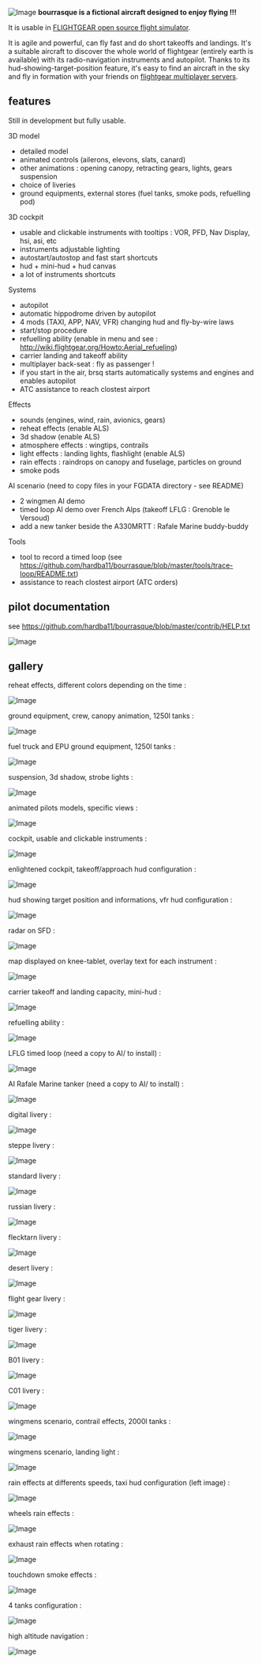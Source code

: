 <!--
markdown README.md > md.html ; cat {hd.inc,md,ft.inc}.html > github.html
-->

![Image](http://i.imgur.com/BJtiZIH.png)
**bourrasque is a fictional aircraft designed to enjoy flying !!!**

It is usable in [FLIGHTGEAR open source flight simulator](http://www.flightgear.org).

It is agile and powerful, can fly fast and do short takeoffs and landings.
It's a suitable aircraft to discover the whole world of flightgear (entirely earth is available) with its radio-navigation instruments and autopilot.
Thanks to its hud-showing-target-position feature, it's easy to find an aircraft in the sky and fly in formation with your friends on [flightgear multiplayer servers](http://mpmap02.flightgear.org/).

## features
Still in development but fully usable.

3D model
- detailed model
- animated controls (ailerons, elevons, slats, canard)
- other animations : opening canopy, retracting gears, lights, gears suspension
- choice of liveries
- ground equipments, external stores (fuel tanks, smoke pods, refuelling pod)

3D cockpit
- usable and clickable instruments with tooltips : VOR, PFD, Nav Display, hsi, asi, etc
- instruments adjustable lighting
- autostart/autostop and fast start shortcuts
- hud + mini-hud + hud canvas
- a lot of instruments shortcuts

Systems
- autopilot
- automatic hippodrome driven by autopilot
- 4 mods (TAXI, APP, NAV, VFR) changing hud and fly-by-wire laws
- start/stop procedure
- refuelling ability (enable in menu and see : http://wiki.flightgear.org/Howto:Aerial_refueling)
- carrier landing and takeoff ability
- multiplayer back-seat : fly as passenger !
- if you start in the air, brsq starts automatically systems and engines and enables autopilot
- ATC assistance to reach clostest airport

Effects
- sounds (engines, wind, rain, avionics, gears)
- reheat effects (enable ALS)
- 3d shadow (enable ALS)
- atmosphere effects : wingtips, contrails
- light effects : landing lights, flashlight (enable ALS)
- rain effects : raindrops on canopy and fuselage, particles on ground
- smoke pods

AI scenario (need to copy files in your FGDATA directory - see README)
- 2 wingmen AI demo
- timed loop AI demo over French Alps (takeoff LFLG : Grenoble le Versoud)
- add a new tanker beside the A330MRTT : Rafale Marine buddy-buddy

Tools
- tool to record a timed loop (see https://github.com/hardba11/bourrasque/blob/master/tools/trace-loop/README.txt)
- assistance to reach clostest airport (ATC orders)


## pilot documentation

see https://github.com/hardba11/bourrasque/blob/master/contrib/HELP.txt

![Image](http://i.imgur.com/Texfhr3.gif)

## gallery

reheat effects, different colors depending on the time :

![Image](http://i.imgur.com/4IjCBz8.png)

ground equipment, crew, canopy animation, 1250l tanks :

![Image](http://i.imgur.com/GcW1Q70.png)

fuel truck and EPU ground equipment, 1250l tanks :

![Image](http://i.imgur.com/KHg7CUz.png)

suspension, 3d shadow, strobe lights :

![Image](http://i.imgur.com/38X5OPu.png)

animated pilots models, specific views :

![Image](http://i.imgur.com/i0gDhpN.png)

cockpit, usable and clickable instruments :

![Image](http://i.imgur.com/vxeYFrq.png)

enlightened cockpit, takeoff/approach hud configuration :

![Image](http://i.imgur.com/Uc8TrPp.png)

hud showing target position and informations, vfr hud configuration :

![Image](http://i.imgur.com/fnMhXxE.png)

radar on SFD :

![Image](http://i.imgur.com/ifILq7h.png)

map displayed on knee-tablet, overlay text for each instrument :

![Image](http://i.imgur.com/wyg5tS6.png)

carrier takeoff and landing capacity, mini-hud :

![Image](http://i.imgur.com/RbwwA3M.png)

refuelling ability :

![Image](http://i.imgur.com/VrMoNWV.png)

LFLG timed loop (need a copy to AI/ to install) :

![Image](http://i.imgur.com/hd3LKso.png)

AI Rafale Marine tanker (need a copy to AI/ to install) :

![Image](http://i.imgur.com/dRmWRNU.png)

digital livery :

![Image](http://i.imgur.com/eLH2UKu.png)

steppe livery :

![Image](http://i.imgur.com/WBxkgGY.png)

standard livery :

![Image](http://i.imgur.com/eJdURzL.png)

russian livery :

![Image](http://i.imgur.com/q173hjc.png)

flecktarn livery :

![Image](http://i.imgur.com/Eq5waUG.png)

desert livery :

![Image](http://i.imgur.com/UkyhrAb.png)

flight gear livery :

![Image](http://i.imgur.com/n13LXzK.png)

tiger livery :

![Image](http://i.imgur.com/aPbeYro.png)

B01 livery :

![Image](http://i.imgur.com/rDbDqhg.png)

C01 livery :

![Image](http://i.imgur.com/zO8a4Ht.png)

wingmens scenario, contrail effects, 2000l tanks :

![Image](http://i.imgur.com/SP9jPdX.png)

wingmens scenario, landing light :

![Image](http://i.imgur.com/01Glvac.png)

rain effects at differents speeds, taxi hud configuration (left image) :

![Image](http://i.imgur.com/x6LSRkX.png)

wheels rain effects :

![Image](http://i.imgur.com/5M5ORu5.png)

exhaust rain effects when rotating :

![Image](http://i.imgur.com/btLqZXL.png)

touchdown smoke effects :

![Image](http://i.imgur.com/rwAqjdz.png)

4 tanks configuration :

![Image](http://i.imgur.com/BVkJ6aO.png)

high altitude navigation :

![Image](http://i.imgur.com/oxHM3aQ.png)

